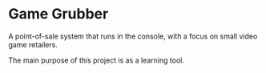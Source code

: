 # Game Grubber

A point-of-sale system that runs in the console, with a focus on small video game retailers.

The main purpose of this project is as a learning tool.
